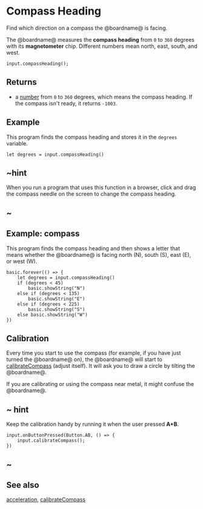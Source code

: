# Compass Heading

Find which direction on a compass the @boardname@ is facing.

The @boardname@ measures the **compass heading** from `0` to `360`
degrees with its **magnetometer** chip. Different numbers mean north,
east, south, and west.

```sig
input.compassHeading();
```

## Returns

* a [number](/types/number) from `0` to `360` degrees, which means the compass heading. If the compass isn't ready, it returns `-1003`.

## Example

This program finds the compass heading and stores it in the
`degrees` variable.

```blocks
let degrees = input.compassHeading()
```

## ~hint 

When you run a program that uses this function in a browser, click and drag
the compass needle on the screen to change the compass heading.

## ~

## Example: compass

This program finds the compass heading and then shows a letter
that means whether the @boardname@ is facing north (N), south (S),
east (E), or west (W).

```blocks
basic.forever(() => {
    let degrees = input.compassHeading()
    if (degrees < 45)
        basic.showString("N")
    else if (degrees < 135)
        basic.showString("E")
    else if (degrees < 225)
        basic.showString("S")
    else basic.showString("W")
})
```

## Calibration

Every time you start to use the compass (for example, if you have just
turned the @boardname@ on), the @boardname@ will start to [calibrateCompass](/reference/input/calibrate-compass)
(adjust itself).  It will ask you to draw a circle by tilting the
@boardname@.

If you are calibrating or using the compass near metal, it might
confuse the @boardname@.

## ~ hint

Keep the calibration handy by running it when the user pressed **A+B**.

```block
input.onButtonPressed(Button.AB, () => {
    input.calibrateCompass();
})
```

## ~

## See also

[acceleration](/reference/input/acceleration), [calibrateCompass](/reference/input/calibrate-compass)

